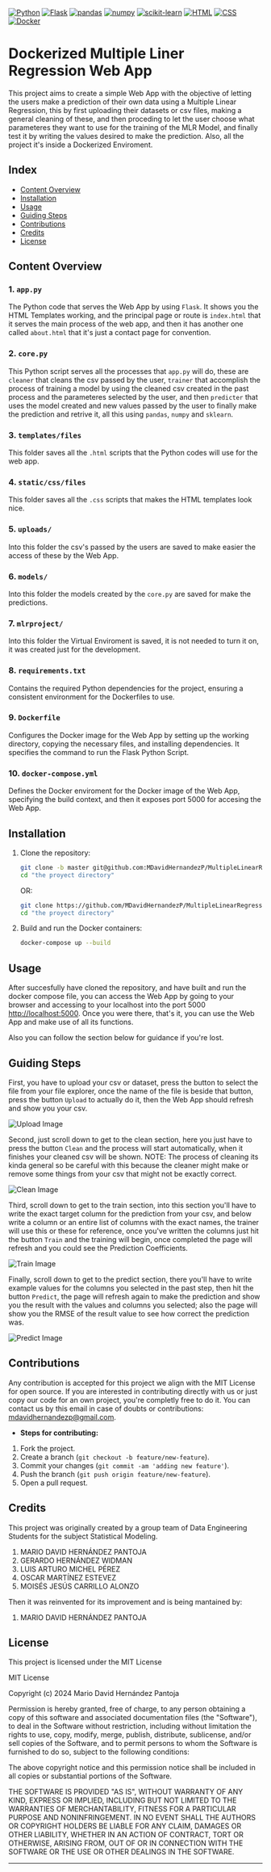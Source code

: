 [![Python](https://img.shields.io/badge/python-3.12.1-red.svg)](https://www.python.org/)
[![Flask](https://img.shields.io/badge/Flask-v2.0.3-blue.svg)](https://flask.palletsprojects.com/)
[![pandas](https://img.shields.io/badge/pandas-v1.5.2-orange.svg)](https://pandas.pydata.org/)
[![numpy](https://img.shields.io/badge/numpy-v1.22.0-lightblue.svg)](https://numpy.org/)
[![scikit-learn](https://img.shields.io/badge/scikit--learn-v1.0.2-yellow.svg)](https://scikit-learn.org/)
[![HTML](https://img.shields.io/badge/HTML-5.0-red.svg)](https://developer.mozilla.org/en-US/docs/Web/Guide/HTML/HTML5)
[![CSS](https://img.shields.io/badge/CSS-3.0-blue.svg)](https://developer.mozilla.org/en-US/docs/Web/CSS/CSS3)
[![Docker](https://img.shields.io/badge/Docker-v20.10.17-purple.svg)](https://www.docker.com/)

# Dockerized Multiple Liner Regression Web App

This project aims to create a simple Web App with the objective of letting the users make a prediction of their own data using a Multiple Linear Regression, this by first uploading their datasets or csv files, making a general cleaning of these, and then proceding to let the user choose what parameteres they want to use for the training of the MLR Model, and finally test it by writing the values desired to make the prediction. Also, all the project it's inside a Dockerized Enviroment.

## Index

- [Content Overview](#content-overview)
- [Installation](#installation)
- [Usage](#usage)
- [Guiding Steps](#guiding-steps)
- [Contributions](#contributions)
- [Credits](#credits)
- [License](#license)

## Content Overview

### 1. `app.py`

The Python code that serves the Web App by using `Flask`. It shows you the HTML Templates working, and the principal page or route is `index.html` that it serves the main process of the web app, and then it has another one called `about.html` that it's just a contact page for convention.

### 2. `core.py`

This Python script serves all the processes that `app.py` will do, these are `cleaner` that cleans the csv passed by the user, `trainer` that accomplish the process of training a model by using the cleaned csv created in the past process and the parameteres selected by the user, and then `predicter` that uses the model created and new values passed by the user to finally make the prediction and retrive it, all this using `pandas`, `numpy` and `sklearn`.

### 3. `templates/files`

This folder saves all the `.html` scripts that the Python codes will use for the web app. 

### 4. `static/css/files`

This folder saves all the `.css` scripts that makes the HTML templates look nice.

### 5. `uploads/`

Into this folder the csv's passed by the users are saved to make easier the access of these by the Web App.

### 6. `models/`

Into this folder the models created by the `core.py` are saved for make the predictions.

### 7. `mlrproject/`

Into this folder the Virtual Enviroment is saved, it is not needed to turn it on, it was created just for the development.

### 8. `requirements.txt`

Contains the required Python dependencies for the project, ensuring a consistent environment for the Dockerfiles to use.

### 9. `Dockerfile`

Configures the Docker image for the Web App by setting up the working directory, copying the necessary files, and installing dependencies. It specifies the command to run the Flask Python Script.

### 10. `docker-compose.yml`

Defines the Docker enviroment for the Docker image of the Web App, specifying the build context, and then it exposes port 5000 for accesing the Web App.

## Installation

1. Clone the repository:

    ```bash
    git clone -b master git@github.com:MDavidHernandezP/MultipleLinearRegressionWebApp.git
    cd "the proyect directory"
    ```
    
    OR:

    ```bash
    git clone https://github.com/MDavidHernandezP/MultipleLinearRegressionWebApp.git
    cd "the proyect directory"
    ```

2. Build and run the Docker containers:

    ```bash
    docker-compose up --build
    ```

## Usage

After succesfully have cloned the repository, and have built and run the docker compose file, you can access the Web App by going to your browser and accessing to your localhost into the port 5000 [http://localhost:5000](http://localhost:5000). Once you were there, that's it, you can use the Web App and make use of all its functions.

Also you can follow the section below for guidance if you're lost.

## Guiding Steps

First, you have to upload your csv or dataset, press the button to select the file from your file explorer, once the name of the file is beside that button, press the button `Upload` to actually do it, then the Web App should refresh and show you your csv.

![Upload Image](static/images/upload.png)

Second, just scroll down to get to the clean section, here you just have to press the button `Clean` and the process will start automatically, when it finishes your cleaned csv will be shown. NOTE: The process of cleaning its kinda general so be careful with this because the cleaner might make or remove some things from your csv that might not be exactly correct.

![Clean Image](static/images/clean.png)

Third, scroll down to get to the train section, into this section you'll have to write the exact target column for the prediction from your csv, and below write a column or an entire list of columns with the exact names, the trainer will use this or these for reference, once you've written the columns just hit the button `Train` and the training will begin, once completed the page will refresh and you could see the Prediction Coefficients.

![Train Image](static/images/train.png)


Finally, scroll down to get to the predict section, there you'll have to write example values for the columns you selected in the past step, then hit the button `Predict`, the page will refresh again to make the prediction and show you the result with the values and columns you selected; also the page will show you the RMSE of the result value to see how correct the prediction was.

![Predict Image](static/images/predict.png)

## Contributions

Any contribution is accepted for this project we align with the MIT License for open source. If you are interested in contributing directly with us or just copy our code for an own project, you're completly free to do it. You can contact us by this email in case of doubts or contributions: [mdavidhernandezp@gmail.com](mdavidhernandezp@gmail.com).

- **Steps for contributing:**
1. Fork the project.
2. Create a branch (`git checkout -b feature/new-feature`).
3. Commit your changes (`git commit -am 'adding new feature'`).
4. Push the branch (`git push origin feature/new-feature`).
5. Open a pull request.

## Credits

This project was originally created by a group team of Data Engineering Students for the subject Statistical Modeling.

1. MARIO DAVID HERNÁNDEZ PANTOJA
2. GERARDO HERNÁNDEZ WIDMAN
3. LUIS ARTURO MICHEL PÉREZ
4. OSCAR MARTÍNEZ ESTEVEZ
5. MOISÉS JESÚS CARRILLO ALONZO

Then it was reinvented for its improvement and is being mantained by:

1. MARIO DAVID HERNÁNDEZ PANTOJA

## License

This project is licensed under the MIT License

MIT License

Copyright (c) 2024 Mario David Hernández Pantoja

Permission is hereby granted, free of charge, to any person obtaining a copy
of this software and associated documentation files (the "Software"), to deal
in the Software without restriction, including without limitation the rights
to use, copy, modify, merge, publish, distribute, sublicense, and/or sell
copies of the Software, and to permit persons to whom the Software is
furnished to do so, subject to the following conditions:

The above copyright notice and this permission notice shall be included in all
copies or substantial portions of the Software.

THE SOFTWARE IS PROVIDED "AS IS", WITHOUT WARRANTY OF ANY KIND, EXPRESS OR
IMPLIED, INCLUDING BUT NOT LIMITED TO THE WARRANTIES OF MERCHANTABILITY,
FITNESS FOR A PARTICULAR PURPOSE AND NONINFRINGEMENT. IN NO EVENT SHALL THE
AUTHORS OR COPYRIGHT HOLDERS BE LIABLE FOR ANY CLAIM, DAMAGES OR OTHER
LIABILITY, WHETHER IN AN ACTION OF CONTRACT, TORT OR OTHERWISE, ARISING FROM,
OUT OF OR IN CONNECTION WITH THE SOFTWARE OR THE USE OR OTHER DEALINGS IN THE
SOFTWARE.

---